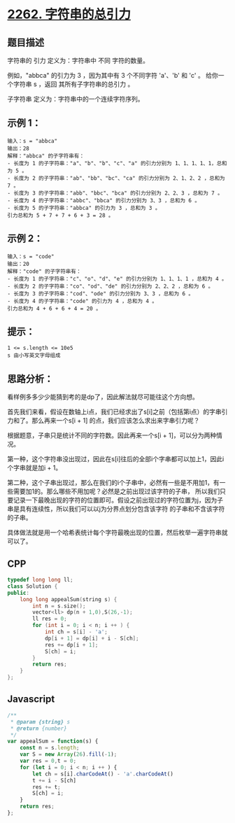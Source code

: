 # [2262. 字符串的总引力](https://leetcode.cn/problems/total-appeal-of-a-string/)

## 题目描述
字符串的 引力 定义为：字符串中 不同 字符的数量。

例如，"abbca" 的引力为 3 ，因为其中有 3 个不同字符 'a'、'b' 和 'c' 。
给你一个字符串 s ，返回 其所有子字符串的总引力 。

子字符串 定义为：字符串中的一个连续字符序列。

 

## 示例 1：
```
输入：s = "abbca"
输出：28
解释："abbca" 的子字符串有：
- 长度为 1 的子字符串："a"、"b"、"b"、"c"、"a" 的引力分别为 1、1、1、1、1，总和为 5 。
- 长度为 2 的子字符串："ab"、"bb"、"bc"、"ca" 的引力分别为 2、1、2、2 ，总和为 7 。
- 长度为 3 的子字符串："abb"、"bbc"、"bca" 的引力分别为 2、2、3 ，总和为 7 。
- 长度为 4 的子字符串："abbc"、"bbca" 的引力分别为 3、3 ，总和为 6 。
- 长度为 5 的子字符串："abbca" 的引力为 3 ，总和为 3 。
引力总和为 5 + 7 + 7 + 6 + 3 = 28 。
```

## 示例 2：
```
输入：s = "code"
输出：20
解释："code" 的子字符串有：
- 长度为 1 的子字符串："c"、"o"、"d"、"e" 的引力分别为 1、1、1、1 ，总和为 4 。
- 长度为 2 的子字符串："co"、"od"、"de" 的引力分别为 2、2、2 ，总和为 6 。
- 长度为 3 的子字符串："cod"、"ode" 的引力分别为 3、3 ，总和为 6 。
- 长度为 4 的子字符串："code" 的引力为 4 ，总和为 4 。
引力总和为 4 + 6 + 6 + 4 = 20 。
```

## 提示：
```
1 <= s.length <= 10e5
s 由小写英文字母组成
```

## 思路分析：
看样例多多少少能猜到考的是dp了，因此解法就尽可能往这个方向想。

首先我们来看，假设在数轴上i点，我们已经求出了s[i]之前（包括第i点）的字串引力和了。那么再来一个s[i + 1] 的点，我们应该怎么求出来字串引力呢？

根据题意，子串只是统计不同的字符数。因此再来一个s[i + 1]，可以分为两种情况。

第一种，这个字符串没出现过，因此在s[i]往后的全部i个字串都可以加上1，因此i个字串就是加i + 1。

第二种，这个子串出现过，那么在我们的i个子串中，必然有一些是不用加1，有一些需要加1的。那么哪些不用加呢？必然是之前出现过该字符的子串，
所以我们只要记录一下最晚出现的字符的位置即可。假设之前出现过的字符位置为j，因为子串是具有连续性，所以我们可以以j为分界点划分包含该字符
的子串和不含该字符的子串。

具体做法就是用一个哈希表统计每个字符最晚出现的位置，然后枚举一遍字符串就可以了。

## CPP
```cpp
typedef long long ll;
class Solution {
public:
    long long appealSum(string s) {
        int n = s.size();
        vector<ll> dp(n + 1,0),S(26,-1);
        ll res = 0;
        for (int i = 0; i < n; i ++ ) {
            int ch = s[i] - 'a';
            dp[i + 1] = dp[i] + i - S[ch];
            res += dp[i + 1];
            S[ch] = i;
        }
        return res;
    }
};
```

## Javascript
```Javascript
/**
 * @param {string} s
 * @return {number}
 */
var appealSum = function(s) {
    const n = s.length;
    var S = new Array(26).fill(-1);
    var res = 0,t = 0;
    for (let i = 0; i < n; i ++ ) {
        let ch = s[i].charCodeAt() - 'a'.charCodeAt()
        t += i - S[ch]
        res += t;
        S[ch] = i;
    }
    return res;
};
```

